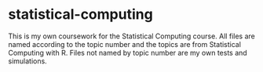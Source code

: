 # statistical-computing
This is my own coursework for the Statistical Computing course.
All files are named according to the topic number and the topics are from Statistical Computing with R.
Files not named by topic number are my own tests and simulations.
